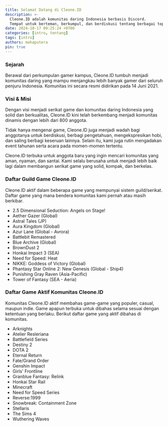```yaml
---
title: Selamat Datang di Cleone.ID
description: >-
  Cleone.ID adalah komunitas daring Indonesia berbasis Discord.
  Tempat untuk berteman, berkumpul, dan berdiskusi tentang berbagai topik, terutama yang terkait dengan hobi dan gaming.
date: 2024-10-17 09:25:24 +0700
categories: [intro, tentang]
tags: [intro]
authors: mahaputera
pin: true
---
```


[//]: # (## Tentang Cleone.ID)
[//]: # (Cleone.ID adalah komunitas daring Indonesia berbasis Discord yang berfokus sebagai tempat untuk berteman, berkumpul, dan berdiskusi tentang berbagai topik, terutama yang terkait dengan hobi dan gaming.)

### Sejarah
Berawal dari perkumpulan gamer kampus, Cleone.ID tumbuh menjadi komunitas daring yang mampu menjangkau lebih banyak gamer dari seluruh penjuru Indonesia. Komunitas ini secara resmi didirikan pada 14 Juni 2021.

### Visi & Misi
Dengan visi menjadi serikat game dan komunitas daring Indonesia yang solid dan berkualitas, Cleone.ID kini telah berkembang menjadi komunitas dinamis dengan lebih dari 800 anggota.

Tidak hanya mengenai game, Cleone.ID juga menjadi wadah bagi anggotanya untuk berdiskusi, berbagi pengetahuan, mengekspresikan hobi, dan saling berbagi keseruan lainnya. Selain itu, kami juga rutin mengadakan event tahunan serta acara pada momen-momen tertentu.

Cleone.ID terbuka untuk anggota baru yang ingin mencari komunitas yang aman, nyaman, dan santai. Kami selalu berusaha untuk menjadi lebih baik lagi dalam membangun serikat game yang solid, kompak, dan berkelas.

### Daftar Guild Game Cleone.ID

Cleone.ID aktif dalam beberapa game yang mempunyai sistem guild/serikat. Daftar game yang mana bendera komunitas kami pernah atau masih berkibar.
- 2.5 Dimensional Seduction: Angels on Stage!
- Aether Gazer (Global)
- Astral Tales (JP)
- Aura Kingdom (Global)
- Azur Lane (Global - Avrora)
- Battlebit Remastered
- Blue Archive (Global)
- BrownDust 2
- Honkai Impact 3 (SEA)
- Need for Speed: Heat
- NIKKE: Goddess of Victory (Global)
- Phantasy Star Online 2: New Genesis (Global - Ship4)
- Punishing Gray Raven (Asia-Pacific)
- Tower of Fantasy (SEA - Aeria)

### Daftar Game Aktif Komunitas Cleone.ID

Komunitas Cleone.ID aktif membahas game-game yang populer, casual, maupun indie. Game apapun terbuka untuk dibahas selama sesuai dengan ketentuan yang berlaku. Berikut daftar game yang aktif dibahas di komunitas.
- Arknights
- Atelier Resleriana
- Battlefield Series
- Destiny 2
- DOTA 2
- Eternal Return
- Fate/Grand Order
- Genshin Impact
- Girls' Frontline
- Granblue Fantasy: Relink
- Honkai Star Rail
- Minecraft
- Need for Speed Series
- Reverse:1999
- Snowbreak: Containment Zone
- Stellaris
- The Sims 4
- Wuthering Waves
